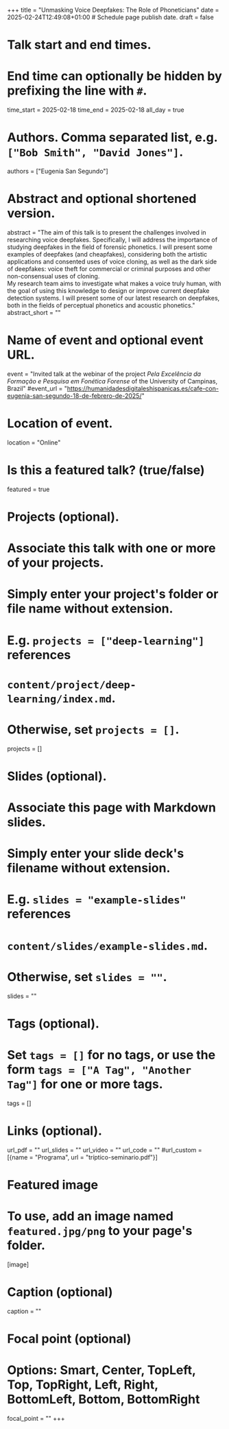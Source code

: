 +++
title = "Unmasking Voice Deepfakes: The Role of Phoneticians"
date = 2025-02-24T12:49:08+01:00  # Schedule page publish date.
draft = false

# Talk start and end times.
#   End time can optionally be hidden by prefixing the line with `#`.
time_start = 2025-02-18
time_end = 2025-02-18
all_day = true

# Authors. Comma separated list, e.g. `["Bob Smith", "David Jones"]`.
authors = ["Eugenia San Segundo"]

# Abstract and optional shortened version.
abstract = "The aim of this talk is to present the challenges involved in researching voice deepfakes. Specifically, I will address the importance of studying deepfakes in the field of forensic phonetics. I will present some examples of deepfakes (and cheapfakes), considering both the artistic applications and consented uses of voice cloning, as well as the dark side of deepfakes: voice theft for commercial or criminal purposes and other non-consensual uses of cloning. <br> My research team aims to investigate what makes a voice truly human, with the goal of using this knowledge to design or improve current deepfake detection systems. I will present some of our latest research on deepfakes, both in the fields of perceptual phonetics and acoustic phonetics."
abstract_short = ""

# Name of event and optional event URL.
event = "Invited talk at the webinar of the project *Pela Excelência da Formação e Pesquisa em Fonética Forense* of the University of Campinas, Brazil"
#event_url = "https://humanidadesdigitaleshispanicas.es/cafe-con-eugenia-san-segundo-18-de-febrero-de-2025/"

# Location of event.
location = "Online"

# Is this a featured talk? (true/false)
featured = true

# Projects (optional).
#   Associate this talk with one or more of your projects.
#   Simply enter your project's folder or file name without extension.
#   E.g. `projects = ["deep-learning"]` references 
#   `content/project/deep-learning/index.md`.
#   Otherwise, set `projects = []`.
projects = []

# Slides (optional).
#   Associate this page with Markdown slides.
#   Simply enter your slide deck's filename without extension.
#   E.g. `slides = "example-slides"` references 
#   `content/slides/example-slides.md`.
#   Otherwise, set `slides = ""`.
slides = ""

# Tags (optional).
#   Set `tags = []` for no tags, or use the form `tags = ["A Tag", "Another Tag"]` for one or more tags.
tags = []

# Links (optional).
url_pdf = ""
url_slides = ""
url_video = ""
url_code = ""
#url_custom = [{name = "Programa", url = "tríptico-seminario.pdf"}]

# Featured image
# To use, add an image named `featured.jpg/png` to your page's folder. 
[image]
  # Caption (optional)
  caption = ""

  # Focal point (optional)
  # Options: Smart, Center, TopLeft, Top, TopRight, Left, Right, BottomLeft, Bottom, BottomRight
  focal_point = ""
+++




